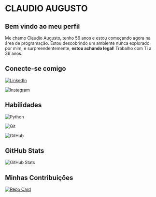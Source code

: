 
# CLAUDIO AUGUSTO

## Bem vindo ao meu perfil 
Me chamo Claudio Augusto, tenho 56 anos e estou começando agora na área de programação. Estou descobrindo um ambiente nunca explorado por mim, e surpreendentemente, **estou achando legal**! Trabalho com Ti a 36 anos. 


## Conecte-se comigo
[![LinkedIn](https://img.shields.io/badge/LinkedIn-936?style=for-the-badge&logo=linkedin&logoColor=0E76A8)](https://www.linkedin.com/in/claudio-augusto-513216190/)

[![Instagram](https://img.shields.io/badge/Instagram-936?style=for-the-badge&logo=instagram)](https://www.instagram.com/claudioaugustopereirabh)
## Habilidades 
![Python](https://img.shields.io/badge/Python-936?style=for-the-badge&logo=python)

![Git](https://img.shields.io/badge/git-936?style=for-the-badge&logo=git&logoColor=white)

![GitHub](https://img.shields.io/badge/github-936?style=for-the-badge&logo=github&logoColor=white)

## GitHub Stats
![GitHub Stats](https://github-readme-stats.vercel.app/api?username=claudioaugusto1969&theme=transparent&bg_color=936&border_color=FFF&show_icons=true&icon_color=FFF&title_color=FFF&text_color=FFF)

## Minhas Contribuições
[![Repo Card](https://github-readme-stats.vercel.app/api/pin/?username=claudioaugusto1969&repo=dio-lab-open-source&bg_color=936&border_color=fff&show_icons=true&icon_color=fff&title_color=fff&text_color=FFF)](https://github.com/claudioaugusto1969/dio-lab-open-source.git)

